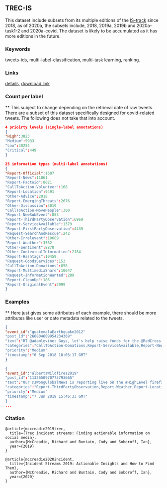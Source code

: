 ## TREC-IS

This dataset include subsets from its multiple editions of the [IS-track](http://dcs.gla.ac.uk/~richardm/TREC_IS/) since 2018, as of 2020a, the subsets include, 2018, 2019a, 2019b and 2020a-task1-2 and 2020a-covid. The dataset is likely to be accumulated as it has more editions in the future.

### Keywords
tweets-ids, multi-label-classification, multi-task learning, ranking.

### Links
[details](http://dcs.gla.ac.uk/~richardm/TREC_IS/), [download link](http://dcs.gla.ac.uk/~richardm/TREC_IS/2019/2019_Instructions.html)

### Count per label
** This subject to change depending on the retrieval date of raw tweets. There are a subset of this dataset specifically designed for covid-related tweets. The following does not take that into account.
```json
4 prioirty levels (single-label annotations)
{
"High":3823
"Medium":5933
"Low":30254
"Critical":449
}

25 information types (multi-label annotations)
{
"Report-Official":1607
"Report-News":11061
"Report-Factoid":8021
"CallToAction-Volunteer":168
"Report-Location":9491
"Other-Advice":2018
"Report-EmergingThreats":2676
"Other-Discussion":3019
"CallToAction-MovePeople":300
"Report-NewSubEvent":853
"Report-ThirdPartyObservation":6969
"Report-ServiceAvailable":1379
"Report-FirstPartyObservation":4435
"Request-SearchAndRescue":242
"Other-Irrelevant":10689
"Report-Weather":3562
"Other-Sentiment":8870
"Other-ContextualInformation":2184
"Report-Hashtags":10459
"Request-GoodsServices":153
"CallToAction-Donations":858
"Report-MultimediaShare":10647
"Request-InformationWanted":289
"Report-CleanUp":186
"Report-OriginalEvent":2999
}

```

### Examples
** Here just gives some attributes of each example, there should be more attributes like user or date metadata related to the tweets.

```json
{
"event_id":"guatemalaEarthquake2012"
"post_id":"266804609954234369"
"text":"RT @adamlevine: Guys, let's help raise funds for the @RedCross for those in need in the #Guatemala #earthquake http://t.co/6u9oY7sh"
"categories":"CallToAction-Donations,Report-ServiceAvailable,Report-News"
"priority":"Medium"
"timestamp":"6 Sep 2018 18:03:17 GMT"
}

{
"event_id":"albertaWildfires2019"
"post_id":"1132650970775793665"
"text":"Our @JWongGlobalNews is reporting live on the #HighLevel firefight again this morning. Today: winds are expected to shift. From Julia's reports: w/ fire just a few km away those winds could push it even closer to town. We'll update conditions with her @GlobalEdmonton"
"categories":"Report-ThirdPartyObservation,Report-Weather,Report-Location,Report-EmergingThreats,Report-Hashtags,Report-News"
"priority":"Medium"
"timestamp":"7 Jun 2019 15:46:33 GMT"
}
...
```

### Citation
```
@article{mccreadie2019trec,
  title={Trec incident streams: Finding actionable information on social media},
  author={McCreadie, Richard and Buntain, Cody and Soboroff, Ian},
  year={2019}
}

@article{mccreadie2020incident,
  title={Incident Streams 2019: Actionable Insights and How to Find Them},
  author={McCreadie, Richard and Buntain, Cody and Soboroff, Ian},
  year={2020}
}
```

